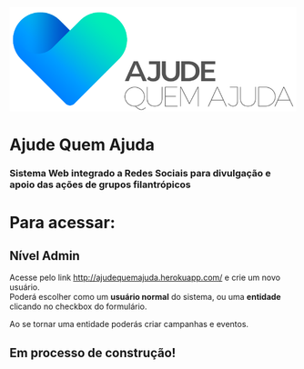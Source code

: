 <p align="center"><img src="https://github.com/javielrezende/ajudequemajuda/blob/master/arquivos/Logos/logo_branco.png"></p>



# Ajude Quem Ajuda
### Sistema Web integrado a Redes Sociais para divulgação e apoio das ações de grupos filantrópicos

# Para acessar:
## Nível Admin

Acesse pelo link http://ajudequemajuda.herokuapp.com/ e crie um novo usuário.  
Poderá escolher como um **usuário normal** do sistema, ou uma **entidade** clicando no checkbox do formulário.

Ao se tornar uma entidade poderás criar campanhas e eventos.

## Em processo de construção!
